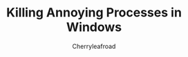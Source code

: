 ---
title: Killing Annoying Processes in Windows
author: Cherryleafroad
layout: post
categories:
  - Programming
tags: ab cd
---